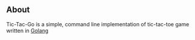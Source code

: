 ## About
Tic-Tac-Go is a simple, command line implementation
of tic-tac-toe game written in [Golang](https://golang.org)
